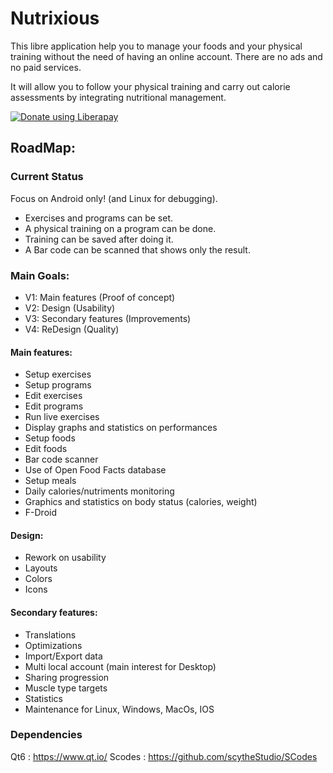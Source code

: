 # Nutrixious
This libre application help you to manage your foods and your physical training without the need of having an online account.
There are no ads and no paid services.

It will allow you to follow your physical training and carry out calorie assessments by integrating nutritional management.

<noscript><a href="https://liberapay.com/Ledjlale/donate"><img alt="Donate using Liberapay" src="https://liberapay.com/assets/widgets/donate.svg"></a></noscript>

## RoadMap:

### Current Status

Focus on Android only! (and Linux for debugging).

- Exercises and programs can be set.
- A physical training on a program can be done.
- Training can be saved after doing it.
- A Bar code can be scanned that shows only the result.

### Main Goals:

- V1: Main features (Proof of concept)
- V2: Design (Usability)
- V3: Secondary features (Improvements)
- V4: ReDesign (Quality)

#### Main features:
- Setup exercises
- Setup programs
- Edit exercises
- Edit programs
- Run live exercises
- Display graphs and statistics on performances
- Setup foods
- Edit foods
- Bar code scanner
- Use of Open Food Facts database
- Setup meals
- Daily calories/nutriments monitoring
- Graphics and statistics on body status (calories, weight)
- F-Droid

#### Design:
- Rework on usability
- Layouts
- Colors
- Icons

#### Secondary features:
- Translations
- Optimizations
- Import/Export data
- Multi local account (main interest for Desktop)
- Sharing progression
- Muscle type targets
- Statistics
- Maintenance for Linux, Windows, MacOs, IOS

### Dependencies
Qt6 : https://www.qt.io/
Scodes : https://github.com/scytheStudio/SCodes
